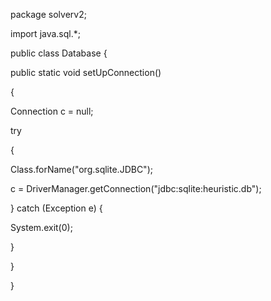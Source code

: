 package solverv2;

import java.sql.*;

  

public class Database {

public static void setUpConnection()

{

Connection c = null;

try

{

Class.forName("org.sqlite.JDBC");

c = DriverManager.getConnection("jdbc:sqlite:heuristic.db");

} catch (Exception e) {

System.exit(0);

}

}

  

}